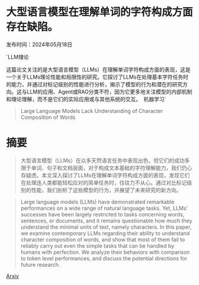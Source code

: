 # 大型语言模型在理解单词的字符构成方面存在缺陷。

发布时间：2024年05月18日

`LLM理论

这篇论文关注的是大型语言模型（LLMs）在理解单词字符构成方面的表现，这是一个关于LLMs理论性能和局限性的研究。它探讨了LLMs在处理基本字符任务时的能力，并通过对标记级别的性能进行分析，揭示了模型的行为和潜在的研究方向。这与LLM的应用、Agent或RAG分类不符，因为它更多地关注模型的内部机制和理论理解，而不是它们的实际应用或与其他系统的交互。` `机器学习`

> Large Language Models Lack Understanding of Character Composition of Words

# 摘要

> 大型语言模型（LLMs）在众多天然语言任务中表现出色，但它们的成功多限于单词、句子和文档层面，对于构成文本基础的字符理解能力，我们仍心存疑虑。本文深入探讨了LLMs在理解单词字符构成方面的表现，发现它们在处理连人类都能轻松应对的简单任务时，往往力不从心。通过对比标记级别的性能，我们剖析了这些模型的行为，并展望了未来研究的新方向。

> Large language models (LLMs) have demonstrated remarkable performances on a wide range of natural language tasks. Yet, LLMs' successes have been largely restricted to tasks concerning words, sentences, or documents, and it remains questionable how much they understand the minimal units of text, namely characters. In this paper, we examine contemporary LLMs regarding their ability to understand character composition of words, and show that most of them fail to reliably carry out even the simple tasks that can be handled by humans with perfection. We analyze their behaviors with comparison to token level performances, and discuss the potential directions for future research.

[Arxiv](https://arxiv.org/abs/2405.11357)